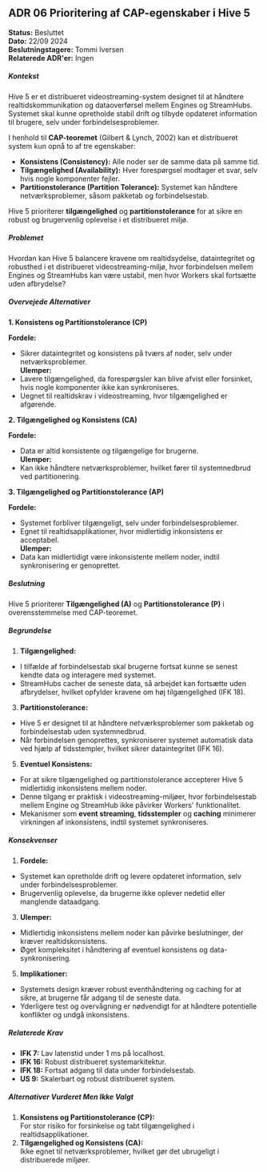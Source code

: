 ADR 06 Prioritering af CAP-egenskaber i Hive 5
----------------------------------------------

**Status:** Besluttet\
**Dato:** 22/09 2024\
**Beslutningstagere:** Tommi Iversen\
**Relaterede ADR'er:** Ingen

##### Kontekst

Hive 5 er et distribueret videostreaming-system designet til at håndtere realtidskommunikation og dataoverførsel mellem Engines og StreamHubs. Systemet skal kunne opretholde stabil drift og tilbyde opdateret information til brugere, selv under forbindelsesproblemer.

I henhold til **CAP-teoremet** (Gilbert & Lynch, 2002) kan et distribueret system kun opnå to af tre egenskaber:

-   **Konsistens (Consistency):** Alle noder ser de samme data på samme tid.
-   **Tilgængelighed (Availability):** Hver forespørgsel modtager et svar, selv hvis nogle komponenter fejler.
-   **Partitionstolerance (Partition Tolerance):** Systemet kan håndtere netværksproblemer, såsom pakketab og forbindelsestab.

Hive 5 prioriterer **tilgængelighed** og **partitionstolerance** for at sikre en robust og brugervenlig oplevelse i et distribueret miljø.

##### Problemet

Hvordan kan Hive 5 balancere kravene om realtidsydelse, dataintegritet og robusthed i et distribueret videostreaming-miljø, hvor forbindelsen mellem Engines og StreamHubs kan være ustabil, men hvor Workers skal fortsætte uden afbrydelse?

##### Overvejede Alternativer

**1\. Konsistens og Partitionstolerance (CP)**

**Fordele:**

-   Sikrer dataintegritet og konsistens på tværs af noder, selv under netværksproblemer.\
    **Ulemper:**
-   Lavere tilgængelighed, da forespørgsler kan blive afvist eller forsinket, hvis nogle komponenter ikke kan synkroniseres.
-   Uegnet til realtidskrav i videostreaming, hvor tilgængelighed er afgørende.

**2\. Tilgængelighed og Konsistens (CA)**

**Fordele:**

-   Data er altid konsistente og tilgængelige for brugerne.\
    **Ulemper:**
-   Kan ikke håndtere netværksproblemer, hvilket fører til systemnedbrud ved partitionering.

**3\. Tilgængelighed og Partitionstolerance (AP)**

**Fordele:**

-   Systemet forbliver tilgængeligt, selv under forbindelsesproblemer.
-   Egnet til realtidsapplikationer, hvor midlertidig inkonsistens er acceptabel.\
    **Ulemper:**
-   Data kan midlertidigt være inkonsistente mellem noder, indtil synkronisering er genoprettet.

##### Beslutning

Hive 5 prioriterer **Tilgængelighed (A)** og **Partitionstolerance (P)** i overensstemmelse med CAP-teoremet.

##### Begrundelse

1.  **Tilgængelighed:**

-   I tilfælde af forbindelsestab skal brugerne fortsat kunne se senest kendte data og interagere med systemet.
-   StreamHubs cacher de seneste data, så arbejdet kan fortsætte uden afbrydelser, hvilket opfylder kravene om høj tilgængelighed (IFK 18).

3.  **Partitionstolerance:**

-   Hive 5 er designet til at håndtere netværksproblemer som pakketab og forbindelsestab uden systemnedbrud.
-   Når forbindelsen genoprettes, synkroniserer systemet automatisk data ved hjælp af tidsstempler, hvilket sikrer dataintegritet (IFK 16).

5.  **Eventuel Konsistens:**

-   For at sikre tilgængelighed og partitionstolerance accepterer Hive 5 midlertidig inkonsistens mellem noder.
-   Denne tilgang er praktisk i videostreaming-miljøer, hvor forbindelsestab mellem Engine og StreamHub ikke påvirker Workers' funktionalitet.
-   Mekanismer som **event streaming**, **tidsstempler** og **caching** minimerer virkningen af inkonsistens, indtil systemet synkroniseres.

##### Konsekvenser

1.  **Fordele:**

-   Systemet kan opretholde drift og levere opdateret information, selv under forbindelsesproblemer.
-   Brugervenlig oplevelse, da brugerne ikke oplever nedetid eller manglende dataadgang.

3.  **Ulemper:**

-   Midlertidig inkonsistens mellem noder kan påvirke beslutninger, der kræver realtidskonsistens.
-   Øget kompleksitet i håndtering af eventuel konsistens og data-synkronisering.

5.  **Implikationer:**

-   Systemets design kræver robust eventhåndtering og caching for at sikre, at brugerne får adgang til de seneste data.
-   Yderligere test og overvågning er nødvendigt for at håndtere potentielle konflikter og undgå inkonsistens.

##### Relaterede Krav

-   **IFK 7:** Lav latenstid under 1 ms på localhost.
-   **IFK 16:** Robust distribueret systemarkitektur.
-   **IFK 18:** Fortsat adgang til data under forbindelsestab.
-   **US 9:** Skalerbart og robust distribueret system.

##### Alternativer Vurderet Men Ikke Valgt

1.  **Konsistens og Partitionstolerance (CP):**\
    For stor risiko for forsinkelse og tabt tilgængelighed i realtidsapplikationer.
2.  **Tilgængelighed og Konsistens (CA):**\
    Ikke egnet til netværksproblemer, hvilket gør det ubrugeligt i distribuerede miljøer.
